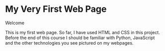 # My Very First Web Page

Welcome

This is my first web page. So far, I have used HTML and CSS in this project. Before the end of this course I should be familiar with Python, JavaScript and the other technologies you see pictured on my webpages.